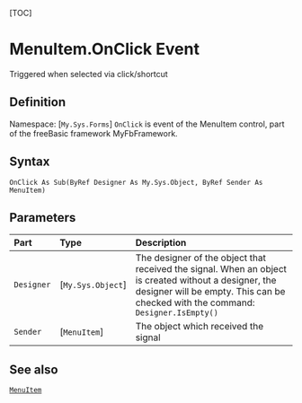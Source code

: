 [TOC]
# MenuItem.OnClick Event
Triggered when selected via click/shortcut
## Definition
Namespace: [`My.Sys.Forms`]
`OnClick` is event of the MenuItem control, part of the freeBasic framework MyFbFramework.
## Syntax
```freeBasic
OnClick As Sub(ByRef Designer As My.Sys.Object, ByRef Sender As MenuItem)
```

## Parameters

|Part|Type|Description|
| :------------ | :------------ | :------------ |
|`Designer`|[`My.Sys.Object`]|The designer of the object that received the signal. When an object is created without a designer, the designer will be empty. This can be checked with the command: `Designer.IsEmpty()`|
|`Sender`|[`MenuItem`]|The object which received the signal|

## See also
[`MenuItem`](MenuItem.md)

